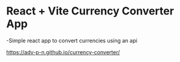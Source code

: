 # React + Vite Currency Converter App

-Simple react app to convert currencies using an api

https://adv-p-n.github.io/currency-converter/
